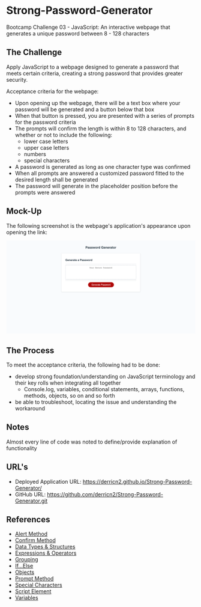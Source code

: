 # Strong-Password-Generator

Bootcamp Challenge 03 - JavaScript: An interactive webpage that generates a unique password between 8 - 128 characters

## The Challenge

Apply JavaScript to a webpage designed to generate a password that meets certain criteria, creating a strong password that provides greater security.

Acceptance criteria for the webpage:
- Upon opening up the webpage, there will be a text box where your password will be generated and a button below that box
- When that button is pressed, you are presented with a series of prompts for the password criteria
- The prompts will confirm the length is within 8 to 128 characters, and whether or not to include the following:
    - lower case letters
    - upper case letters
    - numbers
    - special characters
- A password is generated as long as one character type was confirmed
- When all prompts are answered a customized password fitted to the desired length shall be generated
- The password will generate in the placeholder position before the prompts were answered

## Mock-Up

The following screenshot is the webpage's application's appearance upon opening the link:

![The Password Generator mock-up screenshot.][def]

[def]: ./Assets/images/DN-s-Aggressive-Password-Generator.png

## The Process

To meet the acceptance criteria, the following had to be done:
- develop strong foundation/understanding on JavaScript terminology and their key rolls when integrating all together
    - Console.log, variables, conditional statements, arrays, functions, methods, objects, so on and so forth
- be able to troubleshoot, locating the issue and understanding the workaround

## Notes

Almost every line of code was noted to define/provide explanation of functionality

## URL's

- Deployed Application URL: https://derricn2.github.io/Strong-Password-Generator/
- GitHub URL: https://github.com/derricn2/Strong-Password-Generator.git

## References

- [Alert Method](https://developer.mozilla.org/en-US/docs/Web/API/Window/alert)
- [Confirm Method](https://developer.mozilla.org/en-US/docs/Web/API/Window/confirm)
- [Data Types & Structures](https://developer.mozilla.org/en-US/docs/Web/JavaScript/Data_structures)
- [Expressions & Operators](https://developer.mozilla.org/en-US/docs/Web/JavaScript/Guide/Expressions_and_Operators)
- [Grouping](https://developer.mozilla.org/en-US/docs/Web/JavaScript/Reference/Operators/Grouping)
- [If...Else](https://developer.mozilla.org/en-US/docs/Web/JavaScript/Reference/Statements/if...else)
- [Objects](https://developer.mozilla.org/en-US/docs/Web/JavaScript/Guide/Working_with_Objects)
- [Prompt Method](https://developer.mozilla.org/en-US/docs/Web/API/Window/prompt)
- [Special Characters](https://owasp.org/www-community/password-special-characters)
- [Script Element](https://developer.mozilla.org/en-US/docs/Web/HTML/Element/script)
- [Variables](https://developer.mozilla.org/en-US/docs/Learn/JavaScript/First_steps/Variables)